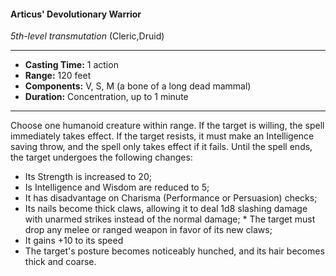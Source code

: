 #### Articus' Devolutionary Warrior
*5th-level transmutation* (Cleric,Druid)
___
- **Casting Time:** 1 action
- **Range:** 120 feet
- **Components:** V, S, M (a bone of a long dead mammal)
- **Duration:** Concentration, up to 1 minute
---
Choose one humanoid creature within range. If the
target is willing, the spell immediately takes effect.
If the target resists, it must make an Intelligence
saving throw, and the spell only takes effect if it
fails.
Until the spell ends, the target undergoes the
following changes:
* Its Strength is increased to 20;
* Is Intelligence and Wisdom are reduced to 5;
* It has disadvantage on Charisma (Performance
or Persuasion) checks;
* Its nails become thick claws, allowing it to deal
1d8 slashing damage with unarmed strikes
instead of the normal damage; * The target must drop any melee or ranged
weapon in favor of its new claws;
* It gains +10 to its speed
* The target's posture becomes noticeably
hunched, and its hair becomes thick and coarse.
